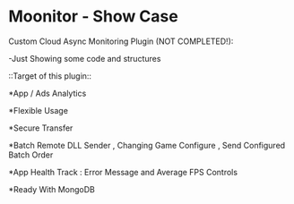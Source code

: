 # Moonitor - Show Case

Custom Cloud Async Monitoring Plugin (NOT COMPLETED!): 

-Just Showing some code and structures

::Target of this plugin::

*App / Ads Analytics

*Flexible Usage

*Secure Transfer

*Batch Remote DLL Sender , Changing Game Configure , Send Configured Batch Order

*App Health Track : Error Message and Average FPS Controls

*Ready With MongoDB
